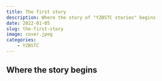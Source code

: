 ```yaml
---
title: The first story
description: Where the story of "YZBSTC stories" begins
date: 2022-01-05
slug: the-first-story
image: cover.jpeg
categories:
    - YZBSTC
---
```


## Where the story begins